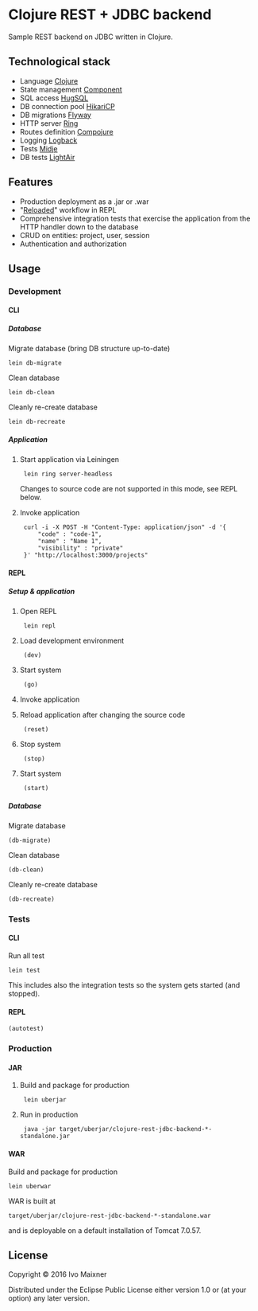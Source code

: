 # Clojure REST + JDBC backend

Sample REST backend on JDBC written in Clojure.

## Technological stack

- Language [Clojure](https://clojure.org/)
- State management [Component](https://github.com/stuartsierra/component)
- SQL access [HugSQL](http://www.hugsql.org/)
- DB connection pool [HikariCP](http://brettwooldridge.github.io/HikariCP/)
- DB migrations [Flyway](https://flywaydb.org/)
- HTTP server [Ring](https://github.com/ring-clojure/ring)
- Routes definition [Compojure](https://github.com/weavejester/compojure)
- Logging [Logback](http://logback.qos.ch/)
- Tests [Midje](https://github.com/marick/Midje)
- DB tests [LightAir](http://lightair.sourceforge.net/)

## Features

- Production deployment as a .jar or .war
- "[Reloaded](http://thinkrelevance.com/blog/2013/06/04/clojure-workflow-reloaded)" workflow in REPL
- Comprehensive integration tests that exercise the application from the HTTP handler down to the database
- CRUD on entities: project, user, session
- Authentication and authorization

## Usage

### Development

#### CLI

##### Database

Migrate database (bring DB structure up-to-date)

    lein db-migrate

Clean database

    lein db-clean

Cleanly re-create database

    lein db-recreate

##### Application

1. Start application via Leiningen

		lein ring server-headless

	Changes to source code are not supported in this mode, see REPL below.

2. Invoke application

		curl -i -X POST -H "Content-Type: application/json" -d '{
		    "code" : "code-1",
		    "name" : "Name 1",
		    "visibility" : "private"
		}' "http://localhost:3000/projects"

#### REPL

##### Setup & application

1. Open REPL

        lein repl

2. Load development environment

        (dev)

3. Start system

        (go)

4. Invoke application
5. Reload application after changing the source code

        (reset)

6. Stop system

        (stop)

6. Start system

        (start)

##### Database

Migrate database

    (db-migrate)

Clean database

    (db-clean)

Cleanly re-create database

    (db-recreate)

### Tests

#### CLI

Run all test

    lein test

This includes also the integration tests so the system gets started (and stopped).

#### REPL

    (autotest)

### Production

#### JAR

1. Build and package for production

		lein uberjar

2. Run in production

		java -jar target/uberjar/clojure-rest-jdbc-backend-*-standalone.jar

#### WAR

Build and package for production

    lein uberwar

WAR is built at

    target/uberjar/clojure-rest-jdbc-backend-*-standalone.war

and is deployable on a default installation of Tomcat 7.0.57.

## License

Copyright © 2016 Ivo Maixner

Distributed under the Eclipse Public License either version 1.0 or (at
your option) any later version.
